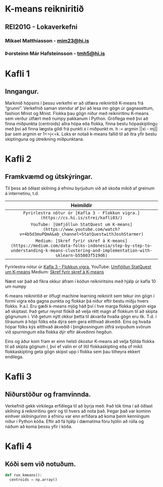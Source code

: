 # K-means reikniritið
## REI201G - Lokaverkefni
### Mikael Matthíasson - mim23@hi.is
### Þorsteinn Már Hafsteinsson - tmh5@hi.is

# Kafli 1
## Inngangur.
Markmið hópsins í þessu verkefni er að útfæra reikniritið K-means frá “grunni”. 
Verkefnið saman stendur af því að lesa inn gögn úr gagnasettum, fashion Mnist og Mnist. Flokka þau gögn niður með reikniritinu K-means sem verður útfært með numpy pakkanum í Python. Gróflega með því að finna miðpunkta (centroids) allra hópa eða flokka, finna bestu hópaskiptingu með því að finna lægsta gildi frá punkti x í miðpunkt m.
h := argmin ||xi - mj|| þar sem argmin er 1<=j<=k. Loks er notað k-means fallið til að ítra yfir bestu skiptinguna og útreikning miðpunktana.

# Kafli 2
## Framkvæmd og útskýringar.
Til þess að öðlast skilning á efninu byrjuðum við að skoða mikið af greinum á internetinu, t.d. 

| Heimildir |
| :---: |
| `Fyrirlestra nótur úr [Kafla 3 - Flokkun vigra.](https://cs.hi.is/strei/kafli03/)` |
| `YouTube: [Umfjöllun StatQuest um K-means](https://www.youtube.com/watch?v=4b5d3muPQmA&ab_channel=StatQuestwithJoshStarmer)` |
| `Medium: [Skref fyrir skref á K-means](https://medium.com/data-folks-indonesia/step-by-step-to-understanding-k-means-clustering-and-implementation-with-sklearn-b55803f519d6)` |

Fyrirlestra nótur úr [Kafla 3 - Flokkun vigra.](https://cs.hi.is/strei/kafli03/)
YouTube: [Umfjöllun StatQuest um K-means](https://www.youtube.com/watch?v=4b5d3muPQmA&ab_channel=StatQuestwithJoshStarmer)
Medium: [Skref fyrir skref á K-means](https://medium.com/data-folks-indonesia/step-by-step-to-understanding-k-means-clustering-and-implementation-with-sklearn-b55803f519d6)


Næst var það að fikra okkur áfram í kóðun reikniritsins með hjálp úr kafla 10 um numpy

K-means reikniritið er öflugt machine learning reiknirit sem tekur inn gögn í formi vigra eða gagna punkta og flokkar þá niður eftir bestu miðju hvers flokks. Þ.a.l. Eru gæði k-means mjög háð því í hve marga flokka gögnin eiga að skiptast. Það getur reynst flókið að velja rétt magn af flokkum til að skipta gögnunum í. Við getum nýtt okkur þetta til ákvarða hvaða gögn eru lík. T.d. í tilraunum á hópi fólks eða dýra sem gera eitthvað ákveðið. Eins og hvaða hópar fólks kýs eitthvað ákveðið í þingkosningum útfrá svipuðum svörum við spurningum eða flokka dýr eftir ákveðinni hegðun.

Eins og áður kom fram er einn helsti ókostur K-means að velja fjölda flokka til að skipta gögnum í, því ef valin er of lítil flokkaskipting eða of mikil flokkaskipting geta gögn skipst upp í flokka sem þau tilheyra ekkert endilega.

# Kafli 3
## Niðurstöður og framvinnda.
Verkefnið gekk virkilega erfiðlega til að byrja með. Það tók tíma í að öðlast skilning á reikniritinu gerir og til hvers að nota það. Þegar það var kominn einhver skilningurinn á efninu var enn erfiðara að koma þeim kenningum niður í Python kóða. Eftir að fá hjálp í dæmatíma fóru hjólin að rúlla og náðum að koma þessu yfir í kóða.


# Kafli 4
## Kóði sem við notuðum.
```python
def run_kmeans():
  centroids = np.array()
```

